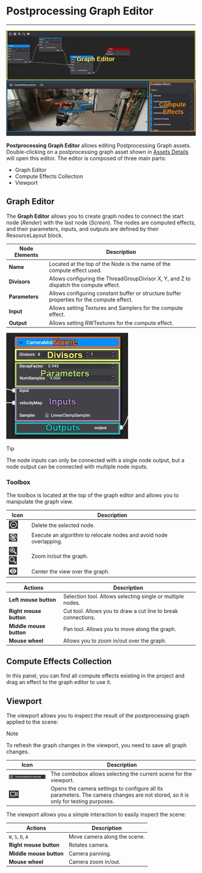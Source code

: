 # Postprocessing Graph Editor
---
![Postprocessing Graph Interface](images/PostprocessingGraphEditor.jpg)

**Postprocessing Graph Editor** allows editing Postprocessing Graph assets. Double-clicking on a postprocessing graph asset shown in [Assets Details](../../evergine_studio/interface.md) will open this editor. The editor is composed of three main parts:
* Graph Editor
* Compute Effects Collection
* Viewport

## **Graph Editor**

The **Graph Editor** allows you to create graph nodes to connect the start node (_Render_) with the last node (_Screen_). The nodes are computed effects, and their parameters, inputs, and outputs are defined by their ResourceLayout block.

| Node Elements | Description |
| ------------- | ----------- |
| **Name**          | Located at the top of the Node is the name of the compute effect used. |
| **Divisors**      | Allows configuring the ThreadGroupDivisor X, Y, and Z to dispatch the compute effect. |
| **Parameters**    | Allows configuring constant buffer or structure buffer properties for the compute effect. |
| **Input**         | Allows setting Textures and Samplers for the compute effect. |
| **Output**        | Allows setting RWTextures for the compute effect. |

![Node Parts](images/PostprocessingNode.jpg)

> [!Tip]
>The node inputs can only be connected with a single node output, but a node output can be connected with multiple node inputs.

### **Toolbox**

The toolbox is located at the top of the graph editor and allows you to manipulate the graph view.

| Icon  | Description |
| ----- | ----------- |
|![Delete](images/deleteIcon.jpg)| Delete the selected node. |
|![Relocate](images/relocateIcon.jpg)    | Execute an algorithm to relocate nodes and avoid node overlapping. |
|![Zoom In](images/zoomInIcon.jpg) ![Zoom Out](images/zoomOutIcon.jpg) | Zoom in/out the graph. |
|![Center](images/centerIcon.jpg) | Center the view over the graph. |

| Actions | Description |
|---------| ----------- |
| **Left mouse button** | Selection tool. Allows selecting single or multiple nodes.|
| **Right mouse button** | Cut tool. Allows you to draw a cut line to break connections.|
| **Middle mouse button** | Pan tool. Allows you to move along the graph.|
| **Mouse wheel** | Allows you to zoom in/out over the graph.  |

## **Compute Effects Collection**
In this panel, you can find all compute effects existing in the project and drag an effect to the graph editor to use it.

## **Viewport**
The viewport allows you to inspect the result of the postprocessing graph applied to the scene:

> [!NOTE]
> To refresh the graph changes in the viewport, you need to save all graph changes.

| Icon  | Description |
| ----- | ----------- |
|![Select scene](images/sceneIcon.jpg)| The combobox allows selecting the current scene for the viewport.|
|![Camera settings](images/cameraIcon.jpg)    | Opens the camera settings to configure all its parameters. The camera changes are not stored, so it is only for testing purposes. |

The viewport allows you a simple interaction to easily inspect the scene:

| Actions | Description |
|---------| ----------- |
| `W`, `S`, `D`, `A` | Move camera along the scene.|
| **Right mouse button** | Rotates camera. |
| **Middle mouse button** | Camera panning. |
| **Mouse wheel** | Camera zoom in/out.  |